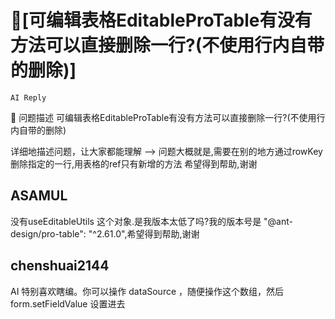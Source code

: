 # 🧐[可编辑表格EditableProTable有没有方法可以直接删除一行?(不使用行内自带的删除)]

`AI Reply`

🧐 问题描述
可编辑表格EditableProTable有没有方法可以直接删除一行?(不使用行内自带的删除)

详细地描述问题，让大家都能理解
-->
问题大概就是,需要在别的地方通过rowKey删除指定的一行,用表格的ref只有新增的方法
希望得到帮助,谢谢

## ASAMUL

没有useEditableUtils 这个对象.是我版本太低了吗?我的版本号是 "@ant-design/pro-table": "^2.61.0",希望得到帮助,谢谢

## chenshuai2144

AI 特别喜欢瞎编。你可以操作 dataSource ，随便操作这个数组，然后 form.setFieldValue 设置进去
